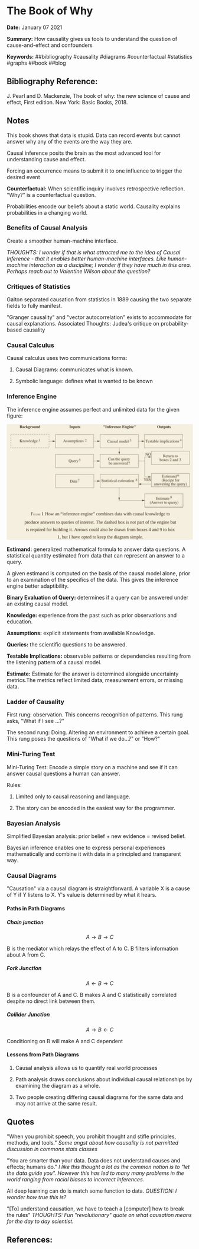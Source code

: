 # The Book of Why

**Date:** January 07 2021

**Summary:** How causality gives us tools to understand the question of cause-and-effect and confounders

**Keywords:** ##bibliography #causality #diagrams #counterfactual #statistics #graphs ##book ##blog

## Bibliography Reference:

J. Pearl and D. Mackenzie, The book of why: the new science of cause and effect, First edition. New York: Basic Books, 2018.

## Notes

This book shows that data is stupid.
Data can record events but cannot answer why any of the events are the way they are.

Causal inference posits the brain as the most advanced tool for understanding cause and effect.

Forcing an occurrence means to submit it to one influence to trigger the desired event

**Counterfactual:** When scientific inquiry involves retrospective reflection.
"Why?" is a counterfactual question.

Probabilities encode our beliefs about a static world.
Causality explains probabilities in a changing world.

### Benefits of Causal Analysis

Create a smoother human-machine interface.

_THOUGHTS: I wonder if that is what attracted me to the idea of Causal Inference - that it enables better human-machine interfaces.
Like human-machine interaction as a discipline; I wonder if they have much in this area.
Perhaps reach out to Valentine Wilson about the question?_

### Critiques of Statistics

Galton separated causation from statistics in 1889 causing the two separate fields to fully manifest.

"Granger causality" and "vector autocorrelation" exists to accommodate for causal explanations.
Associated Thoughts: Judea's critique on probability-based causality

### Causal Calculus

Causal calculus uses two communications forms: 

1. Causal Diagrams: communicates what is known.

2. Symbolic language: defines what is wanted to be known

### Inference Engine

The inference engine assumes perfect and unlimited data for the given figure:

![](./assets/01082021030619-inference-engine.png)

**Estimand:** generalized mathematical formula to answer data questions.
A statistical quantity estimated from data that can represent an answer to a query.

A given estimand is computed on the basis of the causal model alone, prior to an examination of the specifics of the data.
This gives the inference engine better adaptibility.

**Binary Evaluation of Query:** determines if a query can be answered under an existing causal model.

**Knowledge:** experience from the past such as prior observations and education.

**Assumptions:** explicit statements from available Knowledge.

**Queries:** the scientific questions to be answered.

**Testable Implications:** observable patterns or dependencies resulting from the listening pattern of a causal model.

**Estimate:** Estimate for the answer is determined alongside uncertainty metrics.The metrics reflect limited data, measurement errors, or missing data.

### Ladder of Causality

First rung: observation.
This concerns recognition of patterns.
This rung asks, "What if I see ...?"

The second rung: Doing.
Altering an environment to achieve a certain goal.
This rung poses the questions of "What if we do...?" or "How?"

### Mini-Turing Test

Mini-Turing Test: Encode a simple story on a machine and see if it can answer causal questions a human can answer.

Rules:

1. Limited only to causal reasoning and language.

2. The story can be encoded in the easiest way for the programmer.

### Bayesian Analysis

Simplified Bayesian analysis: prior belief + new evidence = revised belief.

Bayesian inference enables one to express personal experiences mathematically and combine it with data in a principled and transparent way.


### Causal Diagrams

"Causation" via a causal diagram is straightforward.
A variable X is a cause of Y if Y listens to X.
Y's value is determined by what it hears.

#### Paths in Path Diagrams

##### Chain junction

$$A \rightarrow B \rightarrow C$$

B is the mediator which relays the effect of A to C.
B filters information about A from C.

##### Fork Junction

$$A \leftarrow B \rightarrow C$$

B is a confounder of A and C.
B makes A and C statistically correlated despite no direct link between them.

##### Collider Junction

$$A \rightarrow B \leftarrow C$$

Conditioning on B will make A and C dependent

#### Lessons from Path Diagrams

1. Causal analysis allows us to quantify real world processes

2. Path analysis draws conclusions about individual causal relationships by examining the diagram as a whole.

3. Two people creating differing causal diagrams for the same data and may not arrive at the same result.


## Quotes

"When you prohibit speech, you prohibit thought and stifle principles, methods, and tools."
_Some angst about how causality is not permitted discussion in commons stats classes_

"You are smarter than your data. Data does not understand causes and effects; humans do."
_I like this thought a lot as the common notion is to "let the data guide you".
However this has led to many many problems in the world ranging from racial biases to incorrect inferences._

All deep learning can do is match some function to data.
_QUESTION: I wonder how true this is?_

"[To] understand causation, we have to teach a [computer] how to break the rules"
_THOUGHTS: Fun "revolutionary" quote on what causation means for the day to day scientist._


## **References:**
